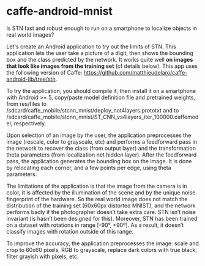caffe-android-mnist
==================
Is STN fast and robust enough to run on a smartphone to localize objects in real world images?  

Let's create an Android application to try out the limits of STN. This application lets the user take a picture of a digit, then shows the bounding box and the class predicted by the network. It works quite well **on images that look like images from the training set** (cf details below). This app uses the following version of Caffe: https://github.com/matthieudelaro/caffe-android-lib/tree/stn.

To try the application, you should compile it, then install it on a smartphone with Android >= 5, copy/paste model definition file and pretrained weights, from res/files to /sdcard/caffe_mobile/stcnn_mnist/deploy_not4layers.prototxt 
and to /sdcard/caffe_mobile/stcnn_mnist/ST_CNN_vs4layers_iter_100000.caffemodel, respectively.

Upon selection of an image by the user, the application preprocesses the image (rescale, color to grayscale, etc) and performs a feedforward pass in the network to recover the class (from output layer) and the transformation theta parameters (from localization net hidden layer). After the feedforward pass, the application generates the bounding box on the image. It is done by relocating each corner, and a few points per edge, using theta parameters. 

The limitations of the application is that the image from the camera is in color, it is affected by the illumination of the scene and by the unique noise fingerprint of the hardware. So the real world image does not match the distribution of the training set (60x60px distorted MNIST), and the network performs badly if the photographer doesn’t take extra care. STN isn’t noise invariant (is hasn’t been designed for this). Moreover, STN has been trained on a dataset with rotations in range [-90°, +90º]. As a result, it doesn’t classify images with rotation outside of this range.

To improve the accuracy, the application preprocesses the image: scale and crop to 60x60 pixels, RGB to grayscale, replace dark colors with true black, filter grayish with pixels, etc.


